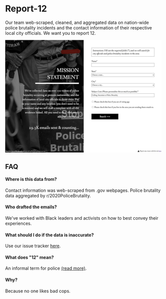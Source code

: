 # Report-12

Our team web-scraped, cleaned, and aggregated data on nation-wide police brutality incidents and the contact information of their respective local city officials. We want you to report 12. 

![Homepage Preview](https://raw.githubusercontent.com/mattzh72/Report-12/master/resources/images/preview.png)

## FAQ
#### Where is this data from?
Contact information was web-scraped from .gov webpages. Police brutality data aggregated by r/2020PoliceBrutality.

#### Who drafted the emails?
We've worked with Black leaders and activists on how to best convey their experiences.

#### What should I do if the data is inaccurate?
Use our issue tracker [here](https://docs.google.com/forms/d/e/1FAIpQLSfTKXDTh7Fn2cIoO2FxOqKtEs6QDNOOH7vnOL656rif95DrPw/viewform).

#### What does "12" mean?
An informal term for police [(read more)](https://hotspotatl.com/3660756/why-atlanta-call-police-12/#:~:text=Police%20in%20Atlanta%20are%20called,area%20where%20police%20are%20going.&text=It's%20used%20in%20the%20streets,they%20are%20on%20their%20way).

#### Why? 
Because no one likes bad cops.

